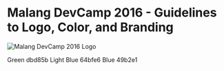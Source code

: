# Malang DevCamp 2016 - Guidelines to Logo, Color, and Branding

![Malang DevCamp 2016 Logo](https://dl.dropboxusercontent.com/s/n1w6sg1w51dm6yi/square-full-color.png?dl=0)

Green dbd85b
Light Blue 64bfe6
Blue 49b2e1

